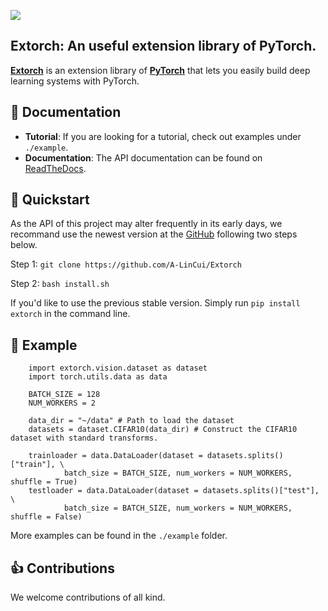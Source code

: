 ![](https://img.shields.io/badge/version-1.0.4-yellow)
## Extorch: An useful extension library of PyTorch.

[**Extorch**](https://github.com/A-LinCui/Extorch) is an extension library of [**PyTorch**](https://github.com/pytorch/pytorch) that lets you easily build deep learning systems with PyTorch. 

📖 Documentation
-----------------

- **Tutorial**: If you are looking for a tutorial, check out examples under ``./example``.
- **Documentation**: The API documentation can be found on [ReadTheDocs](https://extorch.readthedocs.io/en/latest/).


🚀 Quickstart
--------------
As the API of this project may alter frequently in its early days, we recommand use the newest version at the [GitHub](https://github.com/A-LinCui/Extorch) following two steps below.

Step 1: ``git clone https://github.com/A-LinCui/Extorch``

Step 2: ``bash install.sh`` 

If you'd like to use the previous stable version.
Simply run ``pip install extorch`` in the command line.

🎉 Example
-----------
```
    import extorch.vision.dataset as dataset
    import torch.utils.data as data

    BATCH_SIZE = 128
    NUM_WORKERS = 2

    data_dir = "~/data" # Path to load the dataset
    datasets = dataset.CIFAR10(data_dir) # Construct the CIFAR10 dataset with standard transforms.

    trainloader = data.DataLoader(dataset = datasets.splits()["train"], \
            batch_size = BATCH_SIZE, num_workers = NUM_WORKERS, shuffle = True)
    testloader = data.DataLoader(dataset = datasets.splits()["test"], \
            batch_size = BATCH_SIZE, num_workers = NUM_WORKERS, shuffle = False)
```
More examples can be found in the ``./example`` folder.

👍 Contributions
-----------------
We welcome contributions of all kind.
